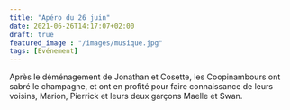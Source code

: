 ```yaml
---
title: "Apéro du 26 juin"
date: 2021-06-26T14:17:07+02:00
draft: true
featured_image : "/images/musique.jpg"
tags: [Evénement]
---
```


Après le déménagement de Jonathan et Cosette, les Coopinambours ont sabré le champagne, et ont en profité pour faire connaissance de leurs voisins, Marion, Pierrick et leurs deux garçons Maelle et Swan. 
